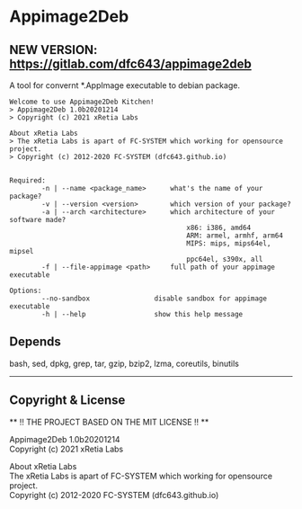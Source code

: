 # Appimage2Deb

## NEW VERSION: https://gitlab.com/dfc643/appimage2deb

A tool for convernt *.AppImage executable to debian package.

```
Welcome to use Appimage2Deb Kitchen!
> Appimage2Deb 1.0b20201214
> Copyright (c) 2021 xRetia Labs

About xRetia Labs
> The xRetia Labs is apart of FC-SYSTEM which working for opensource project.
> Copyright (c) 2012-2020 FC-SYSTEM (dfc643.github.io)


Required:
        -n | --name <package_name>      what's the name of your package?
        -v | --version <version>        which version of your package?
        -a | --arch <architecture>      which architecture of your software made?
                                            x86: i386, amd64
                                            ARM: armel, armhf, arm64
                                            MIPS: mips, mips64el, mipsel
                                            ppc64el, s390x, all
        -f | --file-appimage <path>     full path of your appimage executable

Options:
        --no-sandbox                disable sandbox for appimage executable
        -h | --help                 show this help message
```

## Depends

bash, sed, dpkg, grep, tar, gzip, bzip2, lzma, coreutils, binutils

---  
## Copyright & License

** !! THE PROJECT BASED ON THE MIT LICENSE !! **

Appimage2Deb 1.0b20201214    
Copyright (c) 2021 xRetia Labs    
    
About xRetia Labs    
The xRetia Labs is apart of FC-SYSTEM which working for opensource project.    
Copyright (c) 2012-2020 FC-SYSTEM (dfc643.github.io)    
